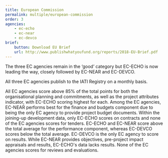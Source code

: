 ```yaml
---
title: European Commission
permalink: multiple/european-commission
order: 3
agencies:
    - ec-echo
    - ec-near
    - ec-devco
brief:
    button: Download EU Brief
    url: http://www.publishwhatyoufund.org/reports/2018-EU-Brief.pdf
---
```


The three EC agencies remain in the ‘good’ category but EC-ECHO is now leading the way, closely followed by EC-NEAR and EC-DEVCO.

All three EC agencies publish to the IATI Registry on a monthly basis.

All EC agencies score above 85% of the total points for both the organisational planning and commitments, as well as the project attributes indicator, with EC-ECHO scoring highest for each. Among the EC agencies, EC-NEAR performs best for the finance and budgets component due to being the only EC agency to provide project budget documents. Within the joining-up development data, only EC-ECHO scores on contracts and none of the EC agencies scores for tenders. EC-ECHO and EC-NEAR score above the total average for the performance component, whereas EC-DEVCO scores below the total average. EC-DEVCO is the only EC agency to score on results. While EC-NEAR provides objectives, pre-project impact appraisals and results, EC-ECHO's data lacks results. None of the EC agencies scores for reviews and evaluations.
